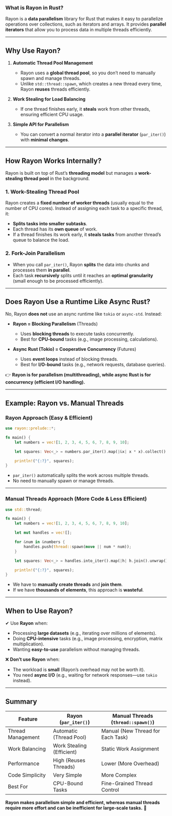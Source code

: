 ### **What is Rayon in Rust?**
Rayon is a **data parallelism** library for Rust that makes it easy to parallelize operations over collections, such as iterators and arrays. It provides **parallel iterators** that allow you to process data in multiple threads efficiently.

---

## **Why Use Rayon?**
1. **Automatic Thread Pool Management**  
   - Rayon uses a **global thread pool**, so you don’t need to manually spawn and manage threads.
   - Unlike `std::thread::spawn`, which creates a new thread every time, Rayon **reuses** threads efficiently.
  
2. **Work Stealing for Load Balancing**  
   - If one thread finishes early, it **steals** work from other threads, ensuring efficient CPU usage.
  
3. **Simple API for Parallelism**  
   - You can convert a normal iterator into a **parallel iterator** (`par_iter()`) with **minimal changes**.

---

## **How Rayon Works Internally?**
Rayon is built on top of Rust’s **threading model** but manages a **work-stealing thread pool** in the background.

### **1. Work-Stealing Thread Pool**
Rayon creates a **fixed number of worker threads** (usually equal to the number of CPU cores). Instead of assigning each task to a specific thread, it:
- **Splits tasks into smaller subtasks**.
- Each thread has its **own queue** of work.
- If a thread finishes its work early, it **steals tasks** from another thread’s queue to balance the load.

### **2. Fork-Join Parallelism**
- When you call `par_iter()`, Rayon **splits** the data into chunks and processes them **in parallel**.
- Each task **recursively** splits until it reaches an **optimal granularity** (small enough to be processed efficiently).

---

## **Does Rayon Use a Runtime Like Async Rust?**
No, Rayon **does not** use an async runtime like `tokio` or `async-std`. Instead:
- **Rayon = Blocking Parallelism** (Threads)  
  - Uses **blocking threads** to execute tasks concurrently.
  - Best for **CPU-bound** tasks (e.g., image processing, calculations).
  
- **Async Rust (Tokio) = Cooperative Concurrency** (Futures)  
  - Uses **event loops** instead of blocking threads.
  - Best for **I/O-bound** tasks (e.g., network requests, database queries).

👉 **Rayon is for parallelism (multithreading), while async Rust is for concurrency (efficient I/O handling).**  

---

## **Example: Rayon vs. Manual Threads**
### **Rayon Approach (Easy & Efficient)**
```rust
use rayon::prelude::*;

fn main() {
    let numbers = vec![1, 2, 3, 4, 5, 6, 7, 8, 9, 10];

    let squares: Vec<_> = numbers.par_iter().map(|&x| x * x).collect();

    println!("{:?}", squares);
}
```
- `par_iter()` automatically splits the work across multiple threads.
- No need to manually spawn or manage threads.

---

### **Manual Threads Approach (More Code & Less Efficient)**
```rust
use std::thread;

fn main() {
    let numbers = vec![1, 2, 3, 4, 5, 6, 7, 8, 9, 10];

    let mut handles = vec![];

    for &num in &numbers {
        handles.push(thread::spawn(move || num * num));
    }

    let squares: Vec<_> = handles.into_iter().map(|h| h.join().unwrap()).collect();

    println!("{:?}", squares);
}
```
- We have to **manually create threads** and **join them**.
- If we have **thousands of elements**, this approach is **wasteful**.

---

## **When to Use Rayon?**
✔ Use **Rayon** when:
- Processing **large datasets** (e.g., iterating over millions of elements).
- Doing **CPU-intensive** tasks (e.g., image processing, encryption, matrix multiplication).
- Wanting **easy-to-use** parallelism without managing threads.

❌ **Don’t use Rayon** when:
- The workload is **small** (Rayon’s overhead may not be worth it).
- You need **async I/O** (e.g., waiting for network responses—use `tokio` instead).

---

## **Summary**
| Feature           | Rayon (`par_iter()`) | Manual Threads (`thread::spawn()`) |
|------------------|----------------|--------------------|
| Thread Management | Automatic (Thread Pool) | Manual (New Thread for Each Task) |
| Work Balancing   | Work Stealing (Efficient) | Static Work Assignment |
| Performance      | High (Reuses Threads) | Lower (More Overhead) |
| Code Simplicity  | Very Simple | More Complex |
| Best For        | CPU-Bound Tasks | Fine-Grained Thread Control |

**Rayon makes parallelism simple and efficient, whereas manual threads require more effort and can be inefficient for large-scale tasks.** 🚀
